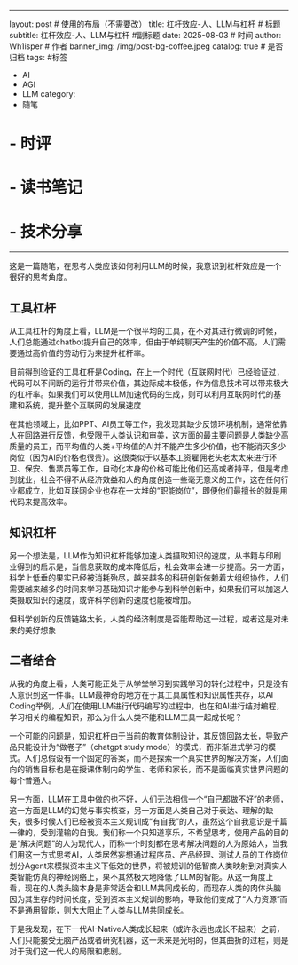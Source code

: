 
---
layout: post # 使用的布局（不需要改）
title: 杠杆效应-人、LLM与杠杆 # 标题
subtitle: 杠杆效应-人、LLM与杠杆 #副标题
date: 2025-08-03 # 时间
author: Wh1isper # 作者
banner_img: /img/post-bg-coffee.jpeg
catalog: true # 是否归档
tags: #标签
  - AI
  - AGI
  - LLM
category:
  - 随笔
  # - 时评
  # - 读书笔记
  # - 技术分享
---

这是一篇随笔，在思考人类应该如何利用LLM的时候，我意识到杠杆效应是一个很好的思考角度。

## 工具杠杆

从工具杠杆的角度上看，LLM是一个很平均的工具，在不对其进行微调的时候，人们总能通过chatbot提升自己的效率，但由于单纯聊天产生的价值不高，人们需要通过高价值的劳动行为来提升杠杆率。

目前得到验证的工具杠杆是Coding，在上一个时代（互联网时代）已经验证过，代码可以不间断的运行并带来价值，其边际成本极低，作为信息技术可以带来极大的杠杆率。如果我们可以使用LLM加速代码的生成，则可以利用互联网时代的基建和系统，提升整个互联网的发展速度

在其他领域上，比如PPT、AI员工等工作，我发现其缺少反馈环境机制，通常依靠人在回路进行反馈，也受限于人类认识和审美，这方面的最主要问题是人类缺少高质量的员工，而平均值的人类+平均值的AI并不能产生多少价值，也不能消灭多少岗位（因为AI的价格也很贵）。这很类似于以基本工资雇佣老头老太太来进行环卫、保安、售票员等工作，自动化本身的价格可能比他们还高或者持平，但是考虑到就业，社会不得不从经济效益和人的角度创造一些毫无意义的工作，这在任何行业都成立，比如互联网企业也存在一大堆的“职能岗位”，即便他们最擅长的就是用代码来提高效率。

## 知识杠杆

另一个想法是，LLM作为知识杠杆能够加速人类摄取知识的速度，从书籍与印刷业得到的启示是，当信息获取的成本降低后，社会效率会进一步提高。另一方面，科学上低垂的果实已经被消耗殆尽，越来越多的科研创新依赖着大组织协作，人们需要越来越多的时间来学习基础知识才能参与到科学创新中，如果我们可以加速人类摄取知识的速度，或许科学创新的速度也能被增加。

但科学创新的反馈链路太长，人类的经济制度是否能帮助这一过程，或者这是对未来的美好想象

## 二者结合

从我的角度上看，人类可能正处于从学堂学习到实践学习的转化过程中，只是没有人意识到这一件事。LLM最神奇的地方在于其工具属性和知识属性共存，以AI Coding举例，人们在使用LLM进行代码编写的过程中，也在和AI进行结对编程，学习相关的编程知识，那么为什么人类不能和LLM工具一起成长呢？

一个可能的问题是，知识杠杆由于当前的教育体制设计，其反馈回路太长，导致产品只能设计为“做卷子”（chatgpt study mode）的模式，而非渐进式学习的模式。人们总假设有一个固定的答案，而不是探索一个真实世界的解决方案，人们面向的销售目标也是在授课体制内的学生、老师和家长，而不是面临真实世界问题的每个普通人。

另一方面，LLM在工具中做的也不好，人们无法相信一个“自己都做不好”的老师，这一方面是LLM的幻觉与事实核查，另一方面是人类自己对于表达、理解的缺失，很多时候人们已经被资本主义规训成“有自我”的人，虽然这个自我意识是千篇一律的，受到灌输的自我。我们称一个只知道享乐，不希望思考，使用产品的目的是“解决问题”的人为现代人，而称一个时刻都在思考解决问题的人为原始人，当我们用这一方式思考AI，人类居然妄想通过程序员、产品经理、测试人员的工作岗位划分Agent来模拟资本主义下低效的世界，将被规训的低智商人类映射到对真实人类智能仿真的神经网络上，果不其然极大地降低了LLM的智能。从这一角度上看，现在的人类头脑本身是非常适合和LLM共同成长的，而现存人类的肉体头脑因为其生存的时间长度，受到资本主义规训的影响，导致他们变成了“人力资源”而不是通用智能，则大大阻止了人类与LLM共同成长。

于是我发现，在下一代AI-Native人类成长起来（或许永远也成长不起来）之前，人们只能接受无脑产品或者研究机器，这一未来是光明的，但其曲折的过程，则是对于我们这一代人的局限和悲剧。
